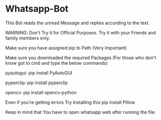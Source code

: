 # Whatsapp-Bot
This Bot reads the unread Message and replies
according to the text. 

*WARNING*: Don't Try it
for Official Purposes. Try it with your Friends
and family members only.

Make sure you have assigned pip to Path (Very Important)

Make sure you downloaded the required Packages
(For those who don't know got to cmd and type
the below commands)

pyautogui: pip install PyAutoGUI

pyperclip: pip install pyperclip

opencv: pip install opencv-python

Even if you're getting errors Try Installing this pip install Pillow

Keep in mind that You have to open whatsapp web after running the file.
